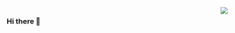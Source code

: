 <img align="right" src="https://github-readme-stats.vercel.app/api?username=shinyawhy&show_icons=true&icon_color=CE1D2D&text_color=718096&bg_color=ffffff&hide_title=false" />

### Hi there 👋

<!--
**shinyawhy/shinyawhy** is a ✨ _special_ ✨ repository because its `README.md` (this file) appears on your GitHub profile.

Here are some ideas to get you started:

- 🔭 I’m currently working on ...
- 🌱 I’m currently learning ...
- 👯 I’m looking to collaborate on ...
- 🤔 I’m looking for help with ...
- 💬 Ask me about ...
- 📫 How to reach me: ...
- 😄 Pronouns: ...
- ⚡ Fun fact: ...
-->
